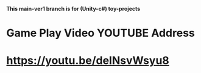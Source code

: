 **This main-ver1 branch is for (Unity-c#) toy-projects**
# Game Play Video YOUTUBE Address
# https://youtu.be/deINsvWsyu8

